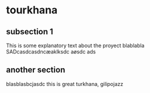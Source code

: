 # tourkhana

## subsection 1

This is some explanatory text about the proyect blablabla
SADcasdcasdncæaklksdc aøsdc ads

## another section

blasblasbcjasdc this is great
turkhana, gilipojazz